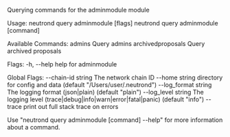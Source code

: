 Querying commands for the adminmodule module

Usage:
  neutrond query adminmodule [flags]
  neutrond query adminmodule [command]

Available Commands:
  admins            Query admins
  archivedproposals Query archived proposals

Flags:
  -h, --help   help for adminmodule

Global Flags:
      --chain-id string     The network chain ID
      --home string         directory for config and data (default "/Users/user/.neutrond")
      --log_format string   The logging format (json|plain) (default "plain")
      --log_level string    The logging level (trace|debug|info|warn|error|fatal|panic) (default "info")
      --trace               print out full stack trace on errors

Use "neutrond query adminmodule [command] --help" for more information about a command.
